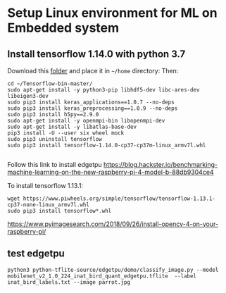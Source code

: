 # Setup Linux environment for ML on Embedded system

## Install tensorflow 1.14.0 with python 3.7
Download this [folder](https://github.com/jimmyvo2410/ml.EnvironmentSetting/tree/master/Tensorflow-bin-master) and place it in `~/home` directory:
Then: 
```
cd ~/Tensorflow-bin-master/
sudo apt-get install -y python3-pip libhdf5-dev libc-ares-dev libeigen3-dev
sudo pip3 install keras_applications==1.0.7 --no-deps
sudo pip3 install keras_preprocessing==1.0.9 --no-deps
sudo pip3 install h5py==2.9.0
sudo apt-get install -y openmpi-bin libopenmpi-dev
sudo apt-get install -y libatlas-base-dev
pip3 install -U --user six wheel mock
sudo pip3 uninstall tensorflow
sudo pip3 install tensorflow-1.14.0-cp37-cp37m-linux_armv7l.whl
 
```

Follow this link to install edgetpu
https://blog.hackster.io/benchmarking-machine-learning-on-the-new-raspberry-pi-4-model-b-88db9304ce4

To install tensorflow 1.13.1:
```
wget https://www.piwheels.org/simple/tensorflow/tensorflow-1.13.1-cp37-none-linux_armv7l.whl
sudo pip3 install tensorflow*.whl
```
https://www.pyimagesearch.com/2018/09/26/install-opencv-4-on-your-raspberry-pi/
## test edgetpu
```
python3 python-tflite-source/edgetpu/demo/classify_image.py --model mobilenet_v2_1.0_224_inat_bird_quant_edgetpu.tflite  --label inat_bird_labels.txt --image parrot.jpg
```
